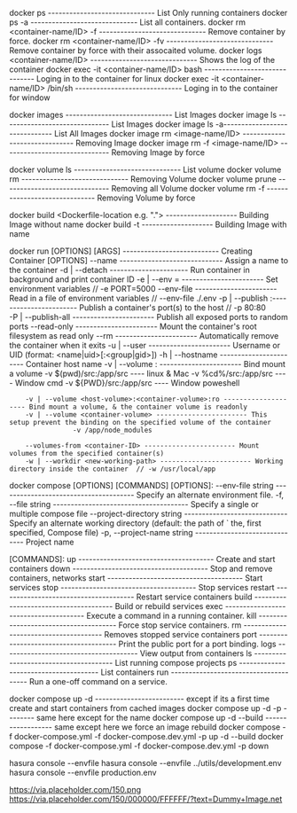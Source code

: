 docker ps ------------------------------ List Only running containers
docker ps -a ------------------------------ List all containers.
docker rm <container-name/ID> -f ------------------------------ Remove container by force.
docker rm <container-name/ID> -fv ------------------------------ Remove container by force with their assocaited volume.
docker logs <container-name/ID> ------------------------------ Shows the log of the container
docker exec -it <container-name/ID> bash ------------------------------ Loging in to the container for linux
docker exec -it <container-name/ID> /bin/sh ------------------------------ Loging in to the container for window

docker images ------------------------------ List Images
docker image ls ------------------------------ List Images
docker image ls -a------------------------------ List All Images
docker image rm <image-name/ID> ------------------------------ Removing Image
docker image rm -f <image-name/ID> ------------------------------ Removing Image by force

docker volume ls ------------------------------ List volume
docker volume rm <volume-name> ------------------------------ Removing Volume
docker volume prune <volume-name> ------------------------------ Removing all Volume
docker volume rm -f <volume-name> ------------------------------ Removing Volume by force

docker build <Dockerfile-location e.g. "."> -------------------- Building Image without name
docker build <Dockerfile-location> -t <image-name> -------------------- Building Image with name

docker run [OPTIONS] <image-name> [ARGS] --------------------------- Creating Container
[OPTIONS]
--name <name-container> ----------------------------- Assign a name to the container
-d | --detach ---------------------- Run container in background and print container ID
-e | --env <env-name>=<env-value> ----------------------- Set environment variables // -e PORT=5000
--env-file <env-file-locatoin> ----------------------- Read in a file of environment variables // --env-file ./.env
-p | --publish <host-port>:<container-port>----------------------- Publish a container's port(s) to the host // -p 80:80  
 -P | --publish-all ----------------------- Publish all exposed ports to random ports
--read-only ----------------------- Mount the container's root filesystem as read only
--rm ----------------------- Automatically remove the container when it exits
-u | --user <container-username> ----------------------- Username or UID (format: <name|uid>[:<group|gid>])
-h | --hostname <container-hostname> ----------------------- Container host name
-v | --volume <host-volume>:<container-volume> ----------------------- Bind mount a volume
-v $(pwd)/src:/app/src ---- linux & Mac
-v %cd%/src:/app/src ---- Window cmd
-v ${PWD}/src:/app/src ---- Window poweshell

        -v | --volume <host-volume>:<container-volume>:ro -------------------- Bind mount a volume, & the container volume is readonly
        -v | --volume <container-volume> ----------------------- This setup prevent the binding on the specified volume of the container
                    -v /app/node_modules

        --volumes-from <container-ID> ----------------------- Mount volumes from the specified container(s)
        -w | --workdir <new-working-path> ----------------------- Working directory inside the container  // -w /usr/local/app

docker compose [OPTIONS] [COMMANDS]
[OPTIONS]:
--env-file string -------------------------------------- Specify an alternate environment file.
-f, --file string -------------------------------------- Specify a single or multiple compose file
--project-directory string ----------------------------- Specify an alternate working directory (default: the path of ` the, first specified, Compose file)
-p, --project-name string ------------------------------ Project name

[COMMANDS]:
up -------------------------------------- Create and start containers
down -------------------------------------- Stop and remove containers, networks
start -------------------------------------- Start services
stop -------------------------------------- Stop services
restart -------------------------------------- Restart service containers
build -------------------------------------- Build or rebuild services
exec -------------------------------------- Execute a command in a running container.
kill -------------------------------------- Force stop service containers.
rm -------------------------------------- Removes stopped service containers
port -------------------------------------- Print the public port for a port binding.
logs -------------------------------------- View output from containers
ls -------------------------------------- List running compose projects
ps -------------------------------------- List containers
run -------------------------------------- Run a one-off command on a service.

docker compose up -d ------------------------- except if its a first time create and start containers from cached images
docker compose up -d -p <project-name> -------- same here except for the name
docker compose up -d --build ------------------ same except here we force an image rebuild
docker compose -f docker-compose.yml -f docker-compose.dev.yml -p <project-name> up -d --build
docker compose -f docker-compose.yml -f docker-compose.dev.yml -p <project-name> down

hasura console --envfile <relative-path-envfile>
hasura console --envfile ../utils/development.env
hasura console --envfile production.env

https://via.placeholder.com/150.png
https://via.placeholder.com/150/000000/FFFFFF/?text=Dummy+Image.net
